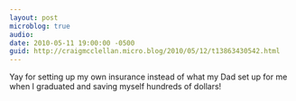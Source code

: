 ```yaml
---
layout: post
microblog: true
audio: 
date: 2010-05-11 19:00:00 -0500
guid: http://craigmcclellan.micro.blog/2010/05/12/t13863430542.html
---
```

Yay for setting up my own insurance instead of what my Dad set up for me when I graduated and saving myself hundreds of dollars!
